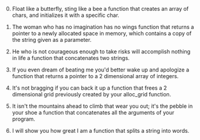 0. Float like a butterfly, sting like a bee
a function that creates an array of chars, and initializes it with a specific char.

1. The woman who has no imagination has no wings
function that returns a pointer to a newly allocated space in memory, which contains a copy of the string given as a parameter.

2. He who is not courageous enough to take risks will accomplish nothing in life
 a function that concatenates two strings.

3. If you even dream of beating me you'd better wake up and apologize
a function that returns a pointer to a 2 dimensional array of integers.

4. It's not bragging if you can back it up
 a function that frees a 2 dimensional grid previously created by your alloc_grid function.

5. It isn't the mountains ahead to climb that wear you out; it's the pebble in your shoe
a function that concatenates all the arguments of your program.

6. I will show you how great I am
a function that splits a string into words.
